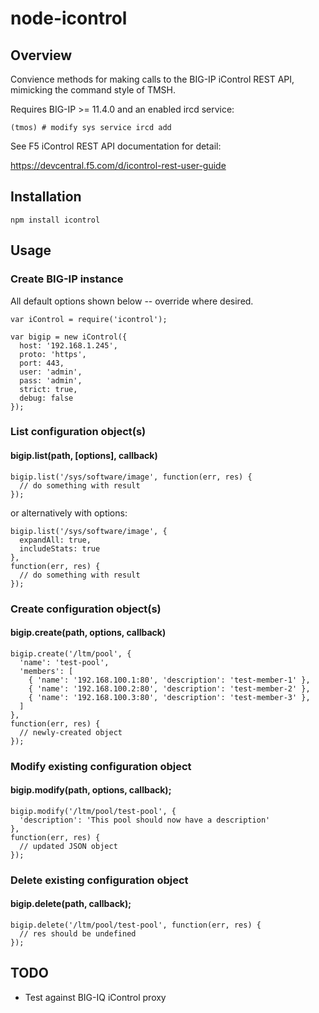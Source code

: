 # node-icontrol

## Overview

Convience methods for making calls to the BIG-IP iControl REST API,
mimicking the command style of TMSH.

Requires BIG-IP >= 11.4.0 and an enabled ircd service:

```
(tmos) # modify sys service ircd add
```

See F5 iControl REST API documentation for detail:

https://devcentral.f5.com/d/icontrol-rest-user-guide

## Installation

```
npm install icontrol
```

## Usage

### Create BIG-IP instance

All default options shown below -- override where desired.

```
var iControl = require('icontrol');

var bigip = new iControl({
  host: '192.168.1.245',
  proto: 'https',
  port: 443,
  user: 'admin',
  pass: 'admin',
  strict: true,
  debug: false
});
```

### List configuration object(s)
#### bigip.list(path, [options], callback)

```
bigip.list('/sys/software/image', function(err, res) {
  // do something with result
});
```

or alternatively with options:

```
bigip.list('/sys/software/image', {
  expandAll: true,
  includeStats: true
},
function(err, res) {
  // do something with result
});
```

### Create configuration object(s)
#### bigip.create(path, options, callback)

```
bigip.create('/ltm/pool', {
  'name': 'test-pool',
  'members': [
    { 'name': '192.168.100.1:80', 'description': 'test-member-1' },
    { 'name': '192.168.100.2:80', 'description': 'test-member-2' },
    { 'name': '192.168.100.3:80', 'description': 'test-member-3' },
  ]
},
function(err, res) {
  // newly-created object
});
````

### Modify existing configuration object
#### bigip.modify(path, options, callback);

```
bigip.modify('/ltm/pool/test-pool', {
  'description': 'This pool should now have a description'
},
function(err, res) {
  // updated JSON object
});
```

### Delete existing configuration object
#### bigip.delete(path, callback);

```
bigip.delete('/ltm/pool/test-pool', function(err, res) {
  // res should be undefined
});
```

## TODO

* Test against BIG-IQ iControl proxy
